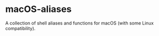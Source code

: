 # macOS-aliases
A collection of shell aliases and functions for macOS (with some Linux compatibility).

